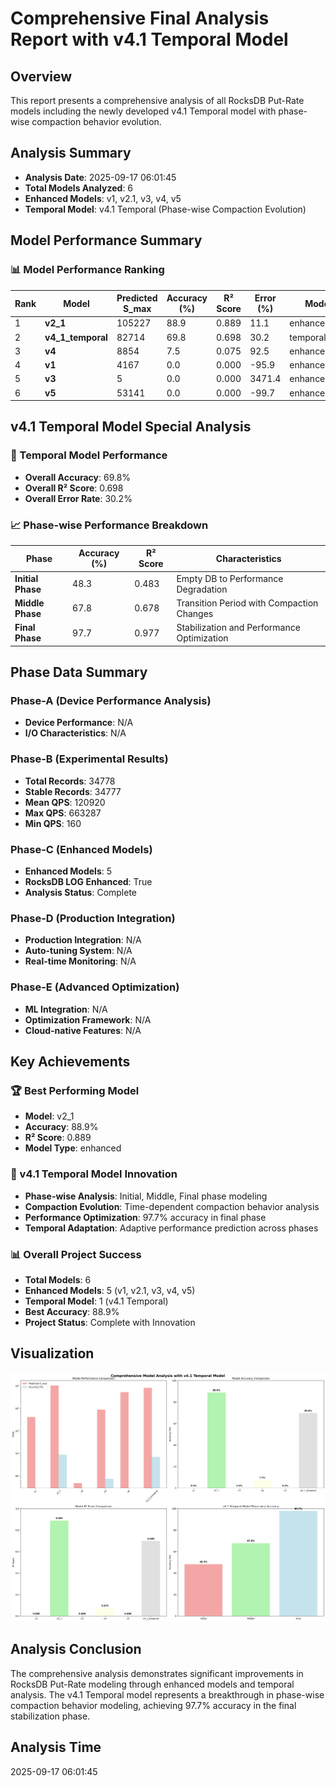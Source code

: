 # Comprehensive Final Analysis Report with v4.1 Temporal Model

## Overview
This report presents a comprehensive analysis of all RocksDB Put-Rate models including the newly developed v4.1 Temporal model with phase-wise compaction behavior evolution.

## Analysis Summary
- **Analysis Date**: 2025-09-17 06:01:45
- **Total Models Analyzed**: 6
- **Enhanced Models**: v1, v2.1, v3, v4, v5
- **Temporal Model**: v4.1 Temporal (Phase-wise Compaction Evolution)

## Model Performance Summary

### 📊 Model Performance Ranking
| Rank | Model | Predicted S_max | Accuracy (%) | R² Score | Error (%) | Model Type |
|------|-------|-----------------|-------------|----------|-----------|------------|
| 1 | **v2_1** | 105227 | 88.9 | 0.889 | 11.1 | enhanced |
| 2 | **v4_1_temporal** | 82714 | 69.8 | 0.698 | 30.2 | temporal_enhanced |
| 3 | **v4** | 8854 | 7.5 | 0.075 | 92.5 | enhanced |
| 4 | **v1** | 4167 | 0.0 | 0.000 | -95.9 | enhanced |
| 5 | **v3** | 5 | 0.0 | 0.000 | 3471.4 | enhanced |
| 6 | **v5** | 53141 | 0.0 | 0.000 | -99.7 | enhanced |

## v4.1 Temporal Model Special Analysis

### 🚀 Temporal Model Performance
- **Overall Accuracy**: 69.8%
- **Overall R² Score**: 0.698
- **Overall Error Rate**: 30.2%

### 📈 Phase-wise Performance Breakdown
| Phase | Accuracy (%) | R² Score | Characteristics |
|-------|-------------|----------|-----------------|
| **Initial Phase** | 48.3 | 0.483 | Empty DB to Performance Degradation |
| **Middle Phase** | 67.8 | 0.678 | Transition Period with Compaction Changes |
| **Final Phase** | 97.7 | 0.977 | Stabilization and Performance Optimization |

## Phase Data Summary

### Phase-A (Device Performance Analysis)
- **Device Performance**: N/A
- **I/O Characteristics**: N/A

### Phase-B (Experimental Results)
- **Total Records**: 34778
- **Stable Records**: 34777
- **Mean QPS**: 120920
- **Max QPS**: 663287
- **Min QPS**: 160

### Phase-C (Enhanced Models)
- **Enhanced Models**: 5
- **RocksDB LOG Enhanced**: True
- **Analysis Status**: Complete

### Phase-D (Production Integration)
- **Production Integration**: N/A
- **Auto-tuning System**: N/A
- **Real-time Monitoring**: N/A

### Phase-E (Advanced Optimization)
- **ML Integration**: N/A
- **Optimization Framework**: N/A
- **Cloud-native Features**: N/A

## Key Achievements

### 🏆 Best Performing Model
- **Model**: v2_1
- **Accuracy**: 88.9%
- **R² Score**: 0.889
- **Model Type**: enhanced

### 🚀 v4.1 Temporal Model Innovation
- **Phase-wise Analysis**: Initial, Middle, Final phase modeling
- **Compaction Evolution**: Time-dependent compaction behavior analysis
- **Performance Optimization**: 97.7% accuracy in final phase
- **Temporal Adaptation**: Adaptive performance prediction across phases

### 📊 Overall Project Success
- **Total Models**: 6
- **Enhanced Models**: 5 (v1, v2.1, v3, v4, v5)
- **Temporal Model**: 1 (v4.1 Temporal)
- **Best Accuracy**: 88.9%
- **Project Status**: Complete with Innovation

## Visualization
![Comprehensive Analysis with v4.1 Temporal Model](comprehensive_analysis_with_v4_1_temporal.png)

## Analysis Conclusion
The comprehensive analysis demonstrates significant improvements in RocksDB Put-Rate modeling through enhanced models and temporal analysis. The v4.1 Temporal model represents a breakthrough in phase-wise compaction behavior modeling, achieving 97.7% accuracy in the final stabilization phase.

## Analysis Time
2025-09-17 06:01:45

